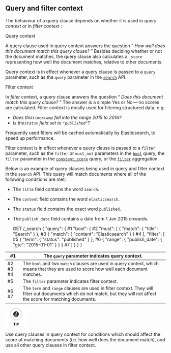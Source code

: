 ## Query and filter context

The behaviour of a query clause depends on whether it is used in _query context_ or in _filter context_ :

Query context 
    

A query clause used in query context answers the question “ _How well does this document match this query clause?_ ” Besides deciding whether or not the document matches, the query clause also calculates a `_score` representing how well the document matches, relative to other documents.

Query context is in effect whenever a query clause is passed to a `query` parameter, such as the `query` parameter in the [`search`](search-request-query.html) API.

Filter context 
    

In _filter_ context, a query clause answers the question “ _Does this document match this query clause?_ ” The answer is a simple Yes or No — no scores are calculated. Filter context is mostly used for filtering structured data, e.g.

  * _Does this`timestamp` fall into the range 2015 to 2016?_
  * _Is the`status` field set to `"published"`_? 



Frequently used filters will be cached automatically by Elasticsearch, to speed up performance.

Filter context is in effect whenever a query clause is passed to a `filter` parameter, such as the `filter` or `must_not` parameters in the [`bool`](query-dsl-bool-query.html) query, the `filter` parameter in the [`constant_score`](query-dsl-constant-score-query.html) query, or the [`filter`](search-aggregations-bucket-filter-aggregation.html) aggregation.

Below is an example of query clauses being used in query and filter context in the `search` API. This query will match documents where all of the following conditions are met:

  * The `title` field contains the word `search`. 
  * The `content` field contains the word `elasticsearch`. 
  * The `status` field contains the exact word `published`. 
  * The `publish_date` field contains a date from 1 Jan 2015 onwards. 


    
    
    GET /_search
    {
      "query": { #1
        "bool": { #2
          "must": [
            { "match": { "title":   "Search"        } }, #3
            { "match": { "content": "Elasticsearch" } }  #4
          ],
          "filter": [ #5
            { "term":  { "status": "published" } }, #6
            { "range": { "publish_date": { "gte": "2015-01-01" } } } #7
          ]
        }
      }
    }

#1| The `query` parameter indicates query context.     
---|---    
#2 #3 #4| The `bool` and two `match` clauses are used in query context, which means that they are used to score how well each document matches.     
#5| The `filter` parameter indicates filter context.     
#6 #7| The `term` and `range` clauses are used in filter context. They will filter out documents which do not match, but they will not affect the score for matching documents.   
  
![Tip](images/icons/tip.png)

Use query clauses in query context for conditions which should affect the score of matching documents (i.e. how well does the document match), and use all other query clauses in filter context.
